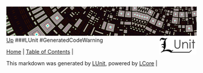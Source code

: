 ![](../Content/LUnit-banner-small.png "")
[<img style="float: right;" src="../Content/LUnit-logo-small.png">](../../README.md)
[Up](LUnit.md)
###LUnit
#GeneratedCodeWarning

[Home](../../README.md) | [Table of Contents](../../TableOfContents.md) | 


This markdown was generated by [LUnit](https://github.com/CodeSingularity/LUnit), powered by [LCore](https://github.com/CodeSingularity/LCore) | 

